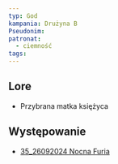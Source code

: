 ```yaml
---
typ: God
kampania: Drużyna B
Pseudonim: 
patronat:
  - ciemność
tags: 
---
```


## Lore
- Przybrana matka księżyca

## Występowanie
- [35_26092024 Nocna Furia](../sesje/35_26092024%20Nocna%20Furia.md)





